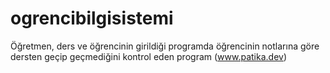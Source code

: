 # ogrencibilgisistemi
Öğretmen, ders ve öğrencinin girildiği programda öğrencinin notlarına göre dersten geçip geçmediğini kontrol eden program (www.patika.dev)
